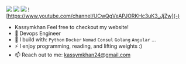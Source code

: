 [<img src="https://img.shields.io/badge/github-%2312100E.svg?&style=for-the-badge&logo=github&logoColor=white&color=black" />](https://github.com/kassymkhan1)
[<img src="https://img.shields.io/badge/gitlab-%2312100E.svg?&style=for-the-badge&logo=gitlab&logoColor=white&color=9b51e0" />](https://gitlab.com/kassymkhan24)
[<img src="https://img.shields.io/badge/youtube-%230077B5.svg?&style=for-the-badge&logo=youtube&logoColor=white&color=FF0000" />](-)
![https://www.youtube.com/channel/UCwQgVeAPJORKHc3uK3_JjZw](-)
- Kassymkhan
Feel free to checkout my website!
- 🏢 Devops Engineer
- 🧰 I build with: `Python` `Docker` `Nomad` `Consul` `Golang` `Angular` ...
- ⚡ I enjoy programming, reading, and lifting weights :)
- 📫 Reach out to me: kassymkhan24@gmail.com
<!---
[<img src="https://img.shields.io/badge/linkedin-%230077B5.svg?&style=for-the-badge&logo=linkedin&logoColor=white" />](-)
-->
